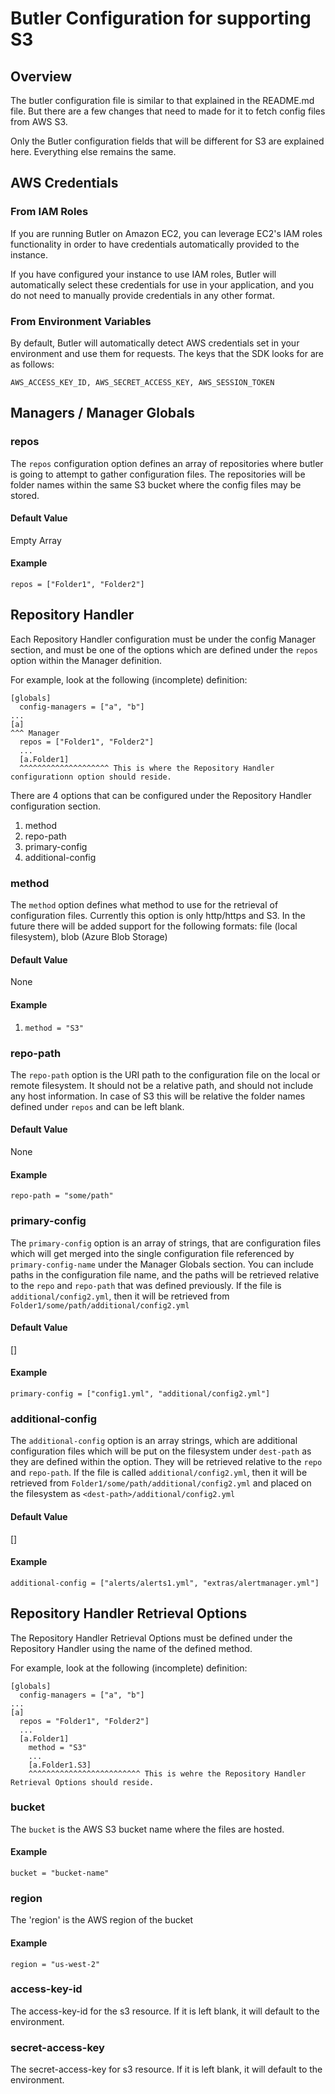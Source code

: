 # Butler Configuration for supporting S3
## Overview
The butler configuration file is similar to that explained in the README.md file. But there are a few changes that need to made for it to fetch config files from AWS S3.

Only the Butler configuration fields that will be different for S3 are explained here. Everything else remains the same.

## AWS Credentials

### From IAM Roles
If you are running Butler on Amazon EC2, you can leverage EC2's IAM roles functionality in order to have credentials automatically provided to the instance.

If you have configured your instance to use IAM roles, Butler will automatically select these credentials for use in your application, and you do not need to manually provide credentials in any other format.

### From Environment Variables
By default, Butler will automatically detect AWS credentials set in your environment and use them for requests.
The keys that the SDK looks for are as follows:

```AWS_ACCESS_KEY_ID, AWS_SECRET_ACCESS_KEY, AWS_SESSION_TOKEN```

## Managers / Manager Globals

### repos
The `repos` configuration option defines an array of repositories where butler is going to attempt to gather configuration files. The repositories will be folder names within the same S3 bucket where the config files may be stored.

#### Default Value
Empty Array

#### Example
`repos = ["Folder1", "Folder2"]`

## Repository Handler
Each Repository Handler configuration must be under the config Manager section, and must be one of the options which are defined under the `repos` option within the Manager definition.

For example, look at the following (incomplete) definition:
```
[globals]
  config-managers = ["a", "b"]
...
[a]
^^^ Manager
  repos = ["Folder1", "Folder2"]
  ...
  [a.Folder1]
  ^^^^^^^^^^^^^^^^^^^^ This is where the Repository Handler configurationn option should reside.
```

There are 4 options that can be configured under the Repository Handler configuration section.
1. method
1. repo-path
1. primary-config
1. additional-config

### method
The `method` option defines what method to use for the retrieval of configuration files. Currently this option is only http/https and S3. In the future there will be added support for the following formats: file (local filesystem), blob (Azure Blob Storage)

#### Default Value
None

#### Example
1. `method = "S3"`

### repo-path
The `repo-path` option is the URI path to the configuration file on the local or remote filesystem. It should not be a relative path, and should not include any host information. In case of S3 this will be relative the folder names defined under `repos` and can be left blank.

#### Default Value
None

#### Example
`repo-path = "some/path"`

### primary-config
The `primary-config` option is an array of strings, that are configuration files which will get merged into the single configuration file referenced by `primary-config-name` under the Manager Globals section. You can include paths in the configuration file name, and the paths will be retrieved relative to the `repo` and `repo-path` that was defined previously. If the file is `additional/config2.yml`, then it will be retrieved from `Folder1/some/path/additional/config2.yml`

#### Default Value
[]

#### Example
`primary-config = ["config1.yml", "additional/config2.yml"]`

### additional-config
The `additional-config` option is an array strings, which are additional configuration files which will be put on the filesystem under `dest-path` as they are defined within the option. They will be retrieved relative to the `repo` and `repo-path`. If the file is called `additional/config2.yml`, then it will be retrieved from `Folder1/some/path/additional/config2.yml` and placed on the filesystem as `<dest-path>/additional/config2.yml`

#### Default Value
[]

#### Example
`additional-config = ["alerts/alerts1.yml", "extras/alertmanager.yml"]`

## Repository Handler Retrieval Options
The Repository Handler Retrieval Options must be defined under the Repository Handler using the name of the defined method.

For example, look at the following (incomplete) definition:
```
[globals]
  config-managers = ["a", "b"]
...
[a]
  repos = "Folder1", "Folder2"]
  ...
  [a.Folder1]
    method = "S3"
    ...
    [a.Folder1.S3]
    ^^^^^^^^^^^^^^^^^^^^^^^^^ This is wehre the Repository Handler Retrieval Options should reside.
```
### bucket
The `bucket` is the AWS S3 bucket name where the files are hosted.

#### Example
`bucket = "bucket-name"`

### region
The 'region' is the AWS region of the bucket

#### Example
`region = "us-west-2"`

### access-key-id
The access-key-id for the s3 resource. If it is left blank, it will default to the environment.

### secret-access-key
The secret-access-key for s3 resource. If it is left blank, it will default to the environment.
